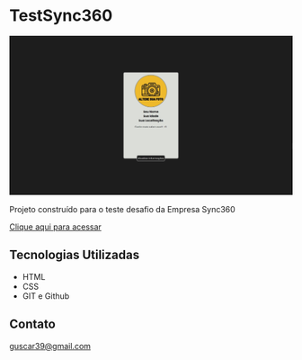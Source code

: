 # TestSync360

![preview](./src/images/DesafioSync360.jpg)

Projeto construído para o teste desafio da Empresa Sync360

[Clique aqui para acessar](https://gustavocaron.github.io/TestSync360/)

## Tecnologias Utilizadas

- HTML
- CSS
- GIT e Github

## Contato
guscar39@gmail.com
